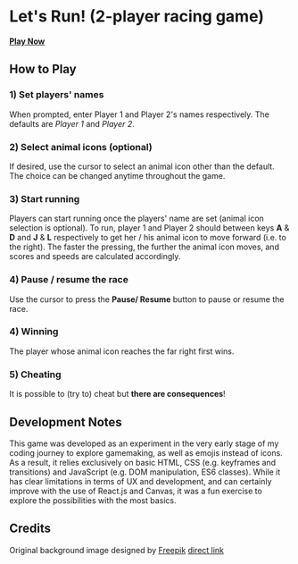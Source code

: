 # Let's Run! (2-player racing game)

**[Play Now](https://0iseaux.github.io/running_game/)**

## How to Play

### 1) Set players' names

When prompted, enter Player 1 and Player 2's names respectively.
The defaults are _Player 1_ and _Player 2_.

### 2) Select animal icons (optional)

If desired, use the cursor to select an animal icon other than the default.
The choice can be changed anytime throughout the game.

### 3) Start running

Players can start running once the players' name are set (animal icon selection is optional).
To run, player 1 and Player 2 should between keys **A** & **D** and **J** & **L** respectively to get her / his animal icon to move forward (i.e. to the right).
The faster the pressing, the further the animal icon moves, and scores and speeds are calculated accordingly.

### 4) Pause / resume the race

Use the cursor to press the **Pause/ Resume** button to pause or resume the race.

### 4) Winning

The player whose animal icon reaches the far right first wins.

### 5) Cheating

It is possible to (try to) cheat but **there are consequences**!

## Development Notes

This game was developed as an experiment in the very early stage of my coding journey to explore gamemaking, as well as emojis instead of icons.
As a result, it relies exclusively on basic HTML, CSS (e.g. keyframes and transitions) and JavaScript (e.g. DOM manipulation, ES6 classes).
While it has clear limitations in terms of UX and development, and can certainly improve with the use of React.js and Canvas, it was a fun exercise to explore the possibilities with the most basics.

## Credits

Original background image designed by [Freepik](http://www.freepik.com) [direct link](https://www.freepik.com/free-vector/flat-cityscape-pack_829214.htm)
